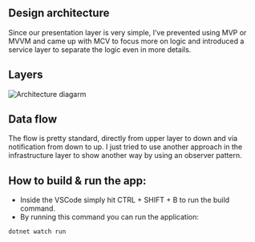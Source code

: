 ## Design architecture
Since our presentation layer is very simple, I’ve prevented using MVP or MVVM and came up with MCV to focus more on logic and introduced a service layer to separate the logic even in more details.

## Layers
![Architecture diagarm](https://github.com/aliafsahnoudeh/c-sharp-local-chat-solid/blob/main/c-sharp-local-chat-solid_diagram.jpg?raw=true)

## Data flow
The flow is pretty standard, directly from upper layer to down and via notification from down to up. I just tried to use another approach in the infrastructure layer to show another way by using an observer pattern.


## How to build & run the app:
- Inside the VSCode simply hit CTRL + SHIFT + B to run the build command.
- By running this command you can run the application:

```
dotnet watch run
```
